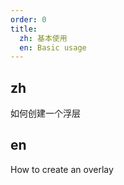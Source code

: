 ```yaml
---
order: 0
title:
  zh: 基本使用
  en: Basic usage
---
```


## zh

如何创建一个浮层

## en

How to create an overlay
